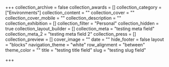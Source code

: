 +++
collection_archive = false
collection_awards = []
collection_category = ["Environments"]
collection_content = ""
collection_cover = ""
collection_cover_mobile = ""
collection_description = ""
collection_exhibition = []
collection_filter = "Personal"
collection_hidden = true
collection_layout_builder = []
collection_meta = "testing meta field"
collection_meta_2 = "testing meta field 2"
collection_press = []
collection_preview = []
cover_image = ""
date = ""
hide_footer = false
layout = "blocks"
navigation_theme = "white"
row_alignment = "between"
theme_color = ""
title = "testing title field"
slug = "testing slug field"

+++

